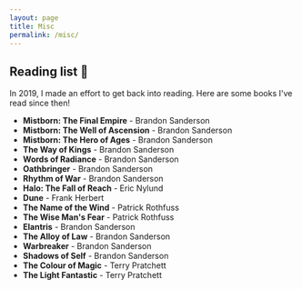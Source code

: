 ```yaml
---
layout: page
title: Misc
permalink: /misc/
---
```


<h2 id="readinglist">Reading list 📕</h2>
<p>In 2019, I made an effort to get back into reading. Here are some books I've read since then!</p>

- <b>Mistborn: The Final Empire</b> - Brandon Sanderson
- <b>Mistborn: The Well of Ascension</b> - Brandon Sanderson
- <b>Mistborn: The Hero of Ages</b> - Brandon Sanderson
- <b>The Way of Kings</b> - Brandon Sanderson
- <b>Words of Radiance</b> - Brandon Sanderson
- <b>Oathbringer</b> - Brandon Sanderson
- <b>Rhythm of War</b> - Brandon Sanderson
- <b>Halo: The Fall of Reach</b> - Eric Nylund
- <b>Dune</b> - Frank Herbert
- <b>The Name of the Wind</b> - Patrick Rothfuss
- <b>The Wise Man's Fear</b> - Patrick Rothfuss
- <b>Elantris</b> - Brandon Sanderson
- <b>The Alloy of Law</b> - Brandon Sanderson
- <b>Warbreaker</b> - Brandon Sanderson
- <b>Shadows of Self</b> - Brandon Sanderson
- <b>The Colour of Magic</b> - Terry Pratchett
- <b>The Light Fantastic</b> - Terry Pratchett
